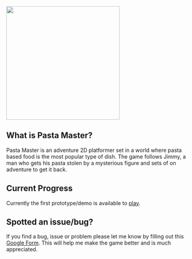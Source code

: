 <img id="logo" src="https://ejgoodchild.github.io/pasta-master-the-video-game/images/logo.png" height="300" align="center">

## What is Pasta Master?
Pasta Master is an adventure 2D platformer set in a world where pasta based food is the most popular type of dish. The game follows Jimmy, a man who gets his pasta stolen by a mysterious figure and sets of on adventure to get it back.


## Current Progress
Currently the first prototype/demo is available to [play](https://ejgoodchild.github.io/pasta-master-the-video-game/Demo/).

## Spotted an issue/bug?
If you find a bug, issue or problem please let me know by filling out this [Google Form](https://forms.gle/wkV2vroWUCDFzxvq8). This will help me make the game better and is much appreciated.
